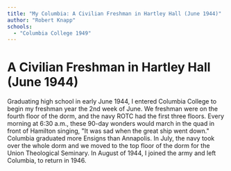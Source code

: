 ```yaml
---
title: "My Columbia: A Civilian Freshman in Hartley Hall (June 1944)"
author: "Robert Knapp"
schools:
  - "Columbia College 1949"
---
```


# A Civilian Freshman in Hartley Hall (June 1944)

Graduating high school in early June 1944, I entered Columbia College to begin my freshman year the 2nd week of June. We freshman were on the fourth floor of the dorm, and the navy ROTC had the first three floors. Every morning at 6:30 a.m., these 90-day wonders would march in the quad in front of Hamilton singing, "It was sad when the great ship went down." Columbia graduated more Ensigns than Annapolis. In July, the navy took over the whole dorm and we moved to the top floor of the dorm for the Union Theological Seminary. In August of 1944, I joined the army and left Columbia, to return in 1946.
